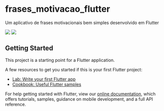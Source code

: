 # frases_motivacao_flutter

 Um aplicativo de frases motivacionais bem simples desenvolvido em Flutter

![](../../pessoal/faculdade/5%20semestre/Programa%C3%A7%C3%A3o%20para%20Dispositivos%20M%C3%B3veis%20com%20Flutter%20-%20Ricardo/1%20-%20Frases/Captura%20de%20tela.png)
![](../../pessoal/faculdade/5%20semestre/Programa%C3%A7%C3%A3o%20para%20Dispositivos%20M%C3%B3veis%20com%20Flutter%20-%20Ricardo/1%20-%20Frases/Captura%20de%20tela%202.png)

## Getting Started

This project is a starting point for a Flutter application.

A few resources to get you started if this is your first Flutter project:

- [Lab: Write your first Flutter app](https://flutter.dev/docs/get-started/codelab)
- [Cookbook: Useful Flutter samples](https://flutter.dev/docs/cookbook)

For help getting started with Flutter, view our
[online documentation](https://flutter.dev/docs), which offers tutorials,
samples, guidance on mobile development, and a full API reference.
